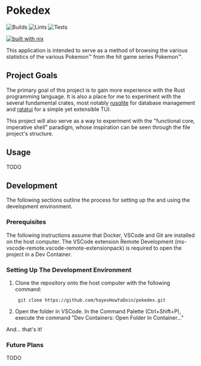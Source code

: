 # Pokedex

![Builds](https://github.com/hayesHowYaDoin/pokedex/actions/workflows/build.yml/badge.svg?event=push)
![Lints](https://github.com/hayesHowYaDoin/pokedex/actions/workflows/lint.yml/badge.svg?event=push)
![Tests](https://github.com/hayesHowYaDoin/pokedex/actions/workflows/test.yml/badge.svg?event=push)

[![built with nix](https://builtwithnix.org/badge.svg)](https://builtwithnix.org)

This application is intended to serve as a method of browsing the various 
statistics of the various Pokemon™ from the hit game series Pokemon™.

## Project Goals

The primary goal of this project is to gain more experience with the Rust 
programming language. It is also a place for me to experiment with the several 
fundamental crates, most notably [rusqlite][1] for database management and 
[ratatui][2] for a simple yet extensible TUI.

This project will also serve as a way to experiment with the "functional core, 
imperative shell" paradigm, whose inspiration can be seen through the file 
project's structure.

## Usage

TODO

## Development

The following sections outline the process for setting up the and using the 
development environment.

### Prerequisites

The following instructions assume that Docker, VSCode and Git are installed on 
the host computer. The VSCode extension Remote Development 
(ms-vscode-remote.vscode-remote-extensionpack) is required to open the project 
in a Dev Container. 

### Setting Up The Development Environment

1) Clone the repository onto the host computer with the following command:
   ```
    git clone https://github.com/hayesHowYaDoin/pokedex.git
   ```
2) Open the folder in VSCode. In the Command Palette (Ctrl+Shift+P), execute 
the command "Dev Containers: Open Folder In Container..."

And... that's it!

### Future Plans

TODO

[1]: https://github.com/rusqlite/rusqlite
[2]: https://github.com/ratatui-org/ratatui
